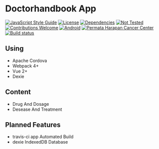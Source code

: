 # Doctorhandbook App

[![JavaScript Style Guide](https://img.shields.io/badge/code_style-standard-brightgreen.svg?style=flat-square)](https://standardjs.com)
[![License](https://img.shields.io/badge/license-MIT-green.svg?style=flat-square)](https://github.com/idnesdotlink/doctorhandbook-app/blob/master/LICENSE)
[![Dependencies](https://img.shields.io/david/idnesdotlink/doctorhandbook-app.svg?style=flat-square)](https://github.com/idnesdotlink/doctorhandbook-app)
[![Not Tested](https://img.shields.io/badge/tests-not%20tested-red.svg?style=flat-square)](https://github.com/idnesdotlink/doctorhandbook-app)
[![Contributions Welcome](https://img.shields.io/badge/contributions-welcome-green.svg?style=flat-square)](https://github.com/idnesdotlink/doctorhandbook-app)
[![Android](https://img.shields.io/badge/platform-Android-orange.svg?style=flat-square)](https://github.com/idnesdotlink/doctorhandbook-app)
[![Permata Harapan Cancer Center](https://img.shields.io/badge/sponsor-phcc.co.id-eb6fa5.svg?style=flat-square)](https://phcc.co.id)
[![Build status](https://img.shields.io/travis/idnesdotlink/doctorhandbook-app/master.svg?style=flat-square)](https://travis-ci.org/idnesdotlink/doctorhandbook-app)

## Using

* Apache Cordova
* Webpack 4+
* Vue 2+
* Dexie

## Content

* Drug And Dosage
* Desease And Treatment

## Planned Features

* travis-ci app Automated Build
* dexie IndexedDB Database
